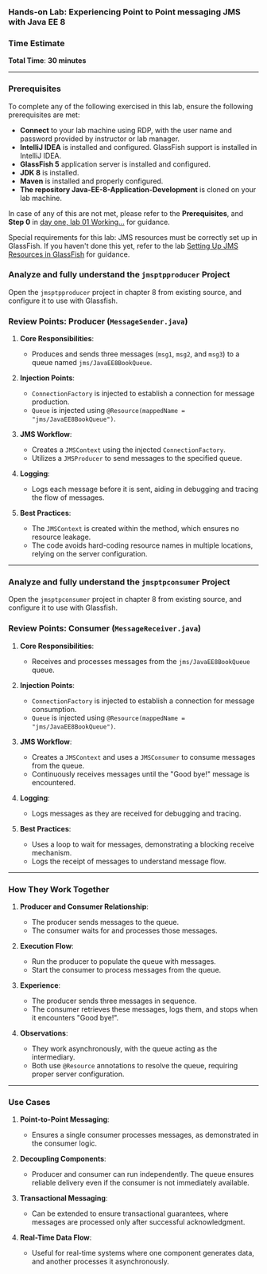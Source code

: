 ### Hands-on Lab: Experiencing Point to Point messaging JMS with Java EE 8

### **Time Estimate**

**Total Time**: **30 minutes**

---

### Prerequisites

To complete any of the following exercised in this lab, ensure the following prerequisites are met:

- **Connect** to your lab machine using RDP, with the user name and password provided by instructor or lab manager.
- **IntelliJ IDEA** is installed and configured. GlassFish support is installed in IntelliJ IDEA.
- **GlassFish 5** application server is installed and configured.
- **JDK 8** is installed.
- **Maven** is installed and properly configured.
- **The repository Java-EE-8-Application-Development** is cloned on your lab machine.

In case of any of this are not met, please refer to the **Prerequisites**, and **Step 0** in [day one, lab 01 Working...](../day-01/01%20Working%20with%20a%20Simple%20JSF%20form%20Project.md) for guidance.

Special requirements for this lab:
JMS resources must be correctly set up in GlassFish. If you haven't done this yet, refer to the lab [Setting Up JMS Resources in GlassFish](../day-05/11%20Setting%20Up%20JMS%20Resources%20in%20GlassFish.md) for guidance.

### Analyze and fully understand the `jmsptpproducer` Project

Open the `jmsptpproducer` project in chapter 8 from existing source, and configure it to use with Glassfish.

### Review Points: Producer (`MessageSender.java`)

1.  **Core Responsibilities**:

    - Produces and sends three messages (`msg1`, `msg2`, and `msg3`) to a queue named `jms/JavaEE8BookQueue`.

2.  **Injection Points**:

    - `ConnectionFactory` is injected to establish a connection for message production.
    - `Queue` is injected using `@Resource(mappedName = "jms/JavaEE8BookQueue")`.

3.  **JMS Workflow**:

    - Creates a `JMSContext` using the injected `ConnectionFactory`.
    - Utilizes a `JMSProducer` to send messages to the specified queue.

4.  **Logging**:

    - Logs each message before it is sent, aiding in debugging and tracing the flow of messages.

5.  **Best Practices**:

    - The `JMSContext` is created within the method, which ensures no resource leakage.
    - The code avoids hard-coding resource names in multiple locations, relying on the server configuration.

---

### Analyze and fully understand the `jmsptpconsumer` Project

Open the `jmsptpconsumer` project in chapter 8 from existing source, and configure it to use with Glassfish.

### Review Points: Consumer (`MessageReceiver.java`)

1.  **Core Responsibilities**:

    - Receives and processes messages from the `jms/JavaEE8BookQueue` queue.

2.  **Injection Points**:

    - `ConnectionFactory` is injected to establish a connection for message consumption.
    - `Queue` is injected using `@Resource(mappedName = "jms/JavaEE8BookQueue")`.

3.  **JMS Workflow**:

    - Creates a `JMSContext` and uses a `JMSConsumer` to consume messages from the queue.
    - Continuously receives messages until the "Good bye!" message is encountered.

4.  **Logging**:

    - Logs messages as they are received for debugging and tracing.

5.  **Best Practices**:

    - Uses a loop to wait for messages, demonstrating a blocking receive mechanism.
    - Logs the receipt of messages to understand message flow.

---

### How They Work Together

1.  **Producer and Consumer Relationship**:

    - The producer sends messages to the queue.
    - The consumer waits for and processes those messages.

2.  **Execution Flow**:

    - Run the producer to populate the queue with messages.
    - Start the consumer to process messages from the queue.

3.  **Experience**:

    - The producer sends three messages in sequence.
    - The consumer retrieves these messages, logs them, and stops when it encounters "Good bye!".

4.  **Observations**:

    - They work asynchronously, with the queue acting as the intermediary.
    - Both use `@Resource` annotations to resolve the queue, requiring proper server configuration.

---

### Use Cases

1.  **Point-to-Point Messaging**:

    - Ensures a single consumer processes messages, as demonstrated in the consumer logic.

2.  **Decoupling Components**:

    - Producer and consumer can run independently. The queue ensures reliable delivery even if the consumer is not immediately available.

3.  **Transactional Messaging**:

    - Can be extended to ensure transactional guarantees, where messages are processed only after successful acknowledgment.

4.  **Real-Time Data Flow**:

    - Useful for real-time systems where one component generates data, and another processes it asynchronously.
